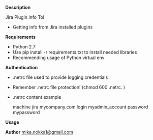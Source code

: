 
**Description**

Jira Plugin Info Tol

* Getting info from  Jira installed plugins 


**Requirements**

* Python 2.7
* Use pip install -r requirements.txt to install needed libraries
* Recommending usage of Python virtual env


**Authentication**

* .netrc file used to provide logging credentials
* Remember .netrc file protection!  (chmod 600 .netrc. )
* .netrc content example

	machine jira.mycompany.com
	login myadmin_account
	password mypassword

**Usage**


  <TBD>


**Author**
mika.nokka1@gmail.com
